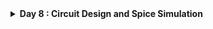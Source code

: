 <details>
  <Summary><strong> Day 8 : Circuit Design and Spice Simulation</strong></summary>

## Contents

- [SPICE Simulation](#spice-simulation)  
  - [Why Use SPICE?](#why-use-spice)  
  - [Common Spice Elements and Spice Units](#common-spice-elements-and-spice-units)  
  - [Inverter Circuit](#inverter-circuit)  
  - [SPICE Simulation Results of Inverter Circuit](#spice-simulation-results-of-inverter-circuit)  
  - [Understanding Delay Tables](#understanding-delay-tables)  
- [NMOS Transistor Basic Element in Circuit Design](#nmos-transistor-basic-element-in-circuit-design)
  - [Effect of Substrate or Body Bias on Threshold Voltage](#effect-of-substrate-or-body-bias-on-threshold-voltage)
  - [Resistive or Linear or Triode Region of Operation](#resistive-or-linear-or-triode-region-of-operation)
    - [Drift Current Theory](#drift-current-theory)  
    - [Drain Current Model for Linear Region of Operation](#drain-current-model-for-linear-region-of-operation)  
- [SPICE Conclusion to Resistive Operation](#spice-conclusion-to-resistive-operation)  
- [Saturation or Pinch-off Region of Operation](#saturation-or-pinch-off-region-of-operation)
  - [Drain Current Model for Saturation Region of Operation](#drain-current-model-for-saturation-region-of-operation)  
- [Basic SPICE Setup](#basic-spice-setup)
  - [Circuit Description in SPICE Syntax](#circuit-description-in-spice-syntax)

<a id="spice-simulation"></a>
## SPICE Simulation
SPICE (Simulation Program with Integrated Circuit Emphasis) is a powerful simulation tool developed at UC Berkeley in the early 1970’s, used in electronics design to model and analyze the behavior of electronic circuits before they are physically built.

The input file is often called a ***SPICE deck*** and each line is called a ***card*** because it was once provided to a mainframe as a deck of punch cards.

A circuit simulator is provided with an input file that contains:
- A *netlist* consisting of components and nodes detailing the circuit connectivity.
- The netlist can be entered by hand or extracted from a circuit schematic or layout in a CAD program.
- Component behaviour by means of *device models* and *model parameters*.
- The Initial state of the circuit -- *initial conditions*
- Inputs to the circuit, called *stimulus*
- *Simulation options* & *analysis commands* that explain the type of simulation to be run.

<a id="why-use-spice"></a>
### Why Use SPICE?  
- **Verify Correctness**: Check that every gate, bias network or feedback loop operates as intended under realistic device models—catching design errors early.  
- **Predict Performance**: Run DC sweeps and transient analyses to extract rise/fall times, propagation delays, bandwidth and short-circuit currents critical for digital timing closure and analog bandwidth planning. 
- **Assess Power**: Quantify dynamic and leakage power across supply-voltage, temperature and process corners to guide low-power design choices.
- **Explore Variability**: Use parametric and Monte Carlo studies to probe component tolerances, layout parasitics and manufacturing variation—refining margins before tape-out.


<a id="common-spice-elements-and-spice-units"></a>
### Common Spice Elements and Spice Units

![Alt Text](images/spice_elements.png)
![Alt Text](images/units.png)


<a id="inverter-circuit"></a>
### Inverter Circuit

An inverter is a simple circuit that reverses the input signal:
- Uses two transistors: PMOS and NMOS.
- PMOS connects to the power supply (VDD), NMOS connects to ground (GND).
- Both transistors have their gates connected to the input and their drains connected to the output.

Operation:
- When the input is high, the NMOS transistor conducts, making the output low.
- When the input is low, the PMOS transistor conducts, making the output high.

Role of SPICE in Inverter Design
- Functionality Check: Verify that the inverter correctly flips the input signal.
- Timing Analysis: Measure how quickly the inverter responds to changes in the input.
- Power Analysis: Determine the power usage of the inverter during operation.

SPICE simulations are essential for designing circuits that are reliable and efficient. They help identify issues early and allow for optimization before the physical circuit is built.

**CMOS Inverter Circuit Diagram**

This schematic shows a standard CMOS inverter:
![Alt Text](images/inverter_schematic.png)
- Vin is applied to both PMOS and NMOS gates.
- Vout is taken at the common drain node.
- PMOS connects from VDD to the output.
- NMOS connects from the output to VSS (GND).
- C<sub>L</sub> represents the load capacitance, mimicking the next stage or parasitic load.


<a id="spice-simulation-results-of-inverter-circuit"></a>
### SPICE Simulation Results of Inverter Circuit
![Alt Text](images/inverter_characteristics.png)
First graph shows the NMOS drain current (I<sub>D</sub>) versus output voltage (V<sub>out</sub>) for several gate‐to‐source biases (V<sub>in</sub>=0, 0.5, 1, 1.5, 2 V). Each curve is an I–V “slice” of the NMOS. While the second graph indicates voltage transfer charcteristics (V<sub>out</sub> vs V<sub>in</sub>)


<a id="understanding-delay-tables"></a>
### Understanding Delay Tables
In digital timing analysis cell delay is a function of input slew (input transition) and output load. The delay values are usually stored in 2D LUTs (Lookup Tables) or 3D LUTs.
- 2D LUT: Slew × Load → Delay
- 3D LUT: Slew × Load × Related‐Load → Delay (uses a third dimension called related output load (Capacitance load seen by the related output pin).
Example of a 2D LUT is shown below:
![Alt Text](images/2D_LUT.png)
Here, each buffer (CBUF1 and CBUF2) has a delay table defined which is indexed by input slew as rows (eg: 20ps, 40ps, 60ps, 80ps) and output load as columns (eg: 10fF, 30fF, 50fF, 70fF, 90fF, 110fF) while the corresponding delay values are x1 to x24 for CBUF1, y1 to y24 for CBUF2.


<a id="nmos-transistor-basic-element-in-circuit-design"></a>
## NMOS Transistor Basic Element in Circuit Design

![Alt Text](images/nmos_basic_structure.png)
This diagram shows a cross-section of an n-channel MOSFET (NMOS) and labels its key regions and terminals:
- *P-substrate (Body, B)*: The bulk of the device is a p-type silicon wafer. It’s typically tied to the lowest potential (ground) in an NMOS circuit.
- *n⁺ Source (S)* and *Drain (D)* Regions: Heavily doped n-type diffusion areas implanted into the p-substrate. Source is where electrons enter; drain is where they exit when the device is on.
- *Gate (G) and Gate Oxide*: Gate Oxide is very thin insulating layer of SiO₂ that separates the gate electrode from the silicon while Poly-Si (or metal) Gate is a conductive layer deposited on top of the oxide; applying voltage here controls the channel.

![Alt Text](images/nmos_threshold1_SD_gnd.png)
This diagram illustrates the NMOS transistor in its off (zero‐gate‐bias) condition and how the threshold voltage is defined. 
-  Here, with *source, drain, and substrate are tied to ground*. With the gate-to-source voltage at zero, no inversion layer forms beneath the thin silicon oxide gate dielectric, so the channel remains *non-conductive*.
-  At the same time, the p–n junctions between the n⁺ source/drain regions and the p-type substrate behave like reverse-biased diodes, blocking any current path from source to drain. In effect, the transistor presents a very high resistance between its source and drain.

The **threshold voltage (Vₜ)**, is defined as the minimum gate-to-source voltage required to attract enough electrons to the oxide interface to invert the channel region; only when V<sub>gs</sub> rises above Vₜ does the device switch on and allow current to flow.

![Alt Text](images/nmos_threshold3.png)
**Applying +V<sub>gs</sub>**  
  As the gate voltage rises above 0 V, the gate electrode becomes positively charged.  
- **Hole Depletion**: The electric field repels p-type holes away from the silicon–oxide interface, forming the depletion region beneath the gate.  
- **Electron Attraction**: Negative carriers (electrons) from the n⁺ source/drain diffuse toward the gate region, beginning to accumulate at the silicon surface.  
- **Onset of Inversion** : These accumulated electrons form the first *“inversion layer”* under the oxide setting the stage for a continuous channel once V<sub>gs</sub> reaches the threshold voltage.

![Alt Text](images/nmos_threshold4.png)
**Further Increase in V<sub>gs</sub>**  
 As V<sub>gs</sub> continues to rise, the depletion region beneath the gate widens until the surface of the p-substrate between the n⁺ source and drain inverts to n-type material. This phenomenon is known as strong inversion (or surface inversion).

*The gate-to-source (V<sub>gs</sub>) potential at which strong inversion happens is called as Threshold Volatge.*

As V<sub>gs</sub> continues to rise above the threshold voltage V<sub>t</sub>, the depletion region beneath the gate reaches its maximum width - additional positive bias can no longer deepen it. At this point, the gate field begins to attract electrons (negative carriers) from the heavily doped n⁺ source and drain regions into the channel region under the gate oxide. As more electrons accumulate:

- **Channel formation** : The density of electrons grows until a continuous n-type channel forms between source and drain.
- **Stable depletion width** : Since the region is already fully depleted of holes, further increases in V<sub>gs</sub> no longer widen the depletion region.
- **Conductivity modulation** : The channel’s conductivity is proportional to (V<sub>gs</sub> – V<sub>t</sub>), so as V<sub>gs</sub> increases beyond V<sub>t</sub>, more electrons populate the channel, lowering its resistance and boosting drain current for a given V<sub>ds</sub>.

This strong-inversion condition—where the surface of the p-substrate between the n⁺ source and drain is inverted to n-type—is what enables the MOSFET to switch fully on.


<a id="effect-of-substrate-or-body-bias-on-threshold-voltage"></a>
### Effect of Substrate or Body Bias on Threshold Voltage
*What is Body Effect?*

Whenever there is a voltage (potential) difference between the source and substrate (body), this leads to an increase or decrease in the threshold voltage of the transistor. This is called a “body effect.”

The images shows the comparison of NMOS operation with V<sub>sb</sub> = 0 and V<sub>sb</sub> = positive value
![Alt Text](images/body_effect_1.png)
![Alt Text](images/body_effect_2.png)
![Alt Text](images/body_effect_3.png)
When V<sub>sb</sub> = 0, normal channel formation happens as V<sub>gs</sub> increases.
When V<sub>sb</sub> > 0, an additional reverse bias is introduced between Source and Body (substrate).
- This increases the threshold voltage (V<sub>th</sub>).
- The depletion layer near Source becomes wider.
- More V<sub>gs</sub> is required to turn ON the transistor (stronger inversion).

This effect is known as the *Body Effect* or *Substrate Bias Effect*.

![Alt Text](images/body_effect_4.png)

**Threshold Voltage Equation considering Body Bias:**
![Alt Text](images/body_effect_5.png)


<a id="resistive-or-linear-or-triode-region-of-operation"></a>
### Resistive or Linear or Triode Region of Operation
Here, Gate-Source potential (V<sub>gs</sub> >= V<sub>th</sub>) and a small value of V<sub>ds</sub> is applied across the channel from Drain-to-Source.
![Alt Text](images/resistive_region_1.png)
At this stage:
- The channel is formed (strong inversion), and charge carriers flow from source to drain.
- V(x) is voltage at a point 'x' along the channel and gate-to-channel voltage at that point is: V<sub>gs</sub> - V(x).
- The induced charge density (Q<sub>i</sub>) in the channel is proportional to (V<sub>gs</sub> - V<sub>t</sub>).
- The *effective channel length (L)* and voltage V(x) profile along x-axis determine the current flow.
- This is the region where the transistor behaves like a voltage-controlled resistor.

![Alt Text](images/resistive_region_2.png)


<a id="drift-current-theory"></a>
#### Drift current theory
**Drift current** refers to the movement of charge carriers (electrons or holes) in response to an electric field. This phenomenon is driven by the force exerted by the electric field on the charged particles, leading them to 'drift' in the direction of the field.

- In the resistive region of NMOS operation (V<sub>gs</sub> > V<sub>t</sub>, small V<sub>t</sub>) current flow is mainly governed by **drift current** which arises due to the electric field created across the channel by the applied V<sub>ds</sub>.

- The induced charge in the channel at point x is given by:
  
  **Q<sub>i</sub>(x) = -C<sub>ox</sub> × [(V<sub>gs</sub> - V(x)) - V<sub>t</sub>]**

- The total drain current I<sub>D</sub> is:
  
  **I<sub>D</sub> = (velocity of charge carriers) X (available charge)X (channel width)**

where,
- I<sub>D</sub> is the **carrier drift** under the lateral electric field due to V<sub>ds</sub>
- C<sub>ox</sub> = Gate oxide capacitance
- V(x) = potential at point x along the channel
- L = Effective channel length
- W = Channel width

In this region NMOS behaved like a ```voltage-controlled resistor```. the drift current dominates due to the potential difference between source and drain.
![Alt Text](images/drift_current_1.png)
![Alt Text](images/drift_current_2.png)
![Alt Text](images/drift_current_3.png)
![Alt Text](images/drift_current_4.png)

<a id="drain-current-model-for-linear-region-of-operation"></a>
#### Drain current model for linear region of operation
The following images shows the derivation of I<sub>D</sub> equation for NMOS in linear region, starting from first-order analysis and device physics.
![Alt Text](images/id_1.jpg)
![Alt Text](images/id_2.jpg)
 - Let $V_{GS}$ be held constant at a value greater than $V_{TH}$.  
  - The applied $V_{DS}$ appears as a voltage drop across the length of the channel.  
  - As we travel along the channel from Source to Drain, the voltage (measured relative to the Source terminal) increases from zero to $V_{DS}$.
  - Thus the voltage between the gate and points along the channel decreases from $V_{GS}$ at the Source end to $V_{GD} = V_{GS}-V_{DS}$ at the Drain end.


  - At a point x along the channel, the voltage is $V(x)$, and the gate-to-channel voltage at that point equals $V_{GS} – V(x)$.

Under the assumption that this voltage exceeds the threshold voltage all along the channel, the induced channel charge per unit area at point x can be computed.

$Q_i(x) = -C_{ox} [V_{GS} - V(x) -V_{TH}]$  
$where:$  
$~~~~~~~~ C_{ox} = \dfrac{\epsilon_{ox}}{t_{ox}}$

The current is given as the product of the drift velocity of the carriers, $v_n$ and the
available charge. Due to charge conservation, it is a constant over the length of the channel.
W is the width of the channel in a direction perpendicular to the current flow.

$I_D = -v_n(x) * Q_i(x) * W$

The electron velocity is related to the electric field through a parameter called the mobility $\mu_n$ (expressed in $\dfrac{m^2}{V.s}$).  

Drift velocity, $v_n = -\mu_n \dfrac{dV}{dx}$

$\therefore I_D = -\mu_n \dfrac{dV}{dx} * -C_{ox} [V_{GS} - V(x) - V_{TH}] * W$  

$i.e., I_D dx = \mu_n C_{ox} W [V_{GS} - V(x) -V_{TH}] dV$

Integrating the equation over the length of the channel L yields the voltage-current relation of the transistor:  
$\boxed{I_D = {k_n}^\prime \dfrac{W}{L} \left[ (V_{GS}-V_{TH})V_{DS} - \dfrac{{V_{DS}}^2}{2} \right]
     = k_n \left[ (V_{GS}-V_{TH})V_{DS} - \dfrac{{V_{DS}}^2}{2} \right]}$

$where:$  
$~~~~~~~~ {k_n}^\prime$ is the _process transconductance parameter._  
$~~~~~~~~ {k_n}^\prime = \mu_nC_{ox}$

The product of process transconductance, ${k_n}^\prime$ and the $\dfrac{W}{L}$ ratio of the transistor is called the _gain factor_, $k_n$ of the device.

$~~~~~~~~ k_n = {k_n}^\prime * \left( \dfrac{W}{L} \right)$

Now, the above equation for Drain Current:  
$I_D = k_n * \left[(V_{GS} - V_{TH}) * V_{DS} - \dfrac{V_{DS}^2}{2}\right]$
is a quadratic function of $V_{DS}$.  

But at low values, the $\dfrac{V_{DS}^2}{2}$ term can be ignored as it is close to zero. Hence the equation for $I_D$ can be approximated to be a linear function of $V_{DS}$:  

$\boxed {i.e., I_D = k_n * (V_{GS} - V_{TH}) * V_{DS}} ~~~~ $
_Hence the name Linear Region_

For the example scenario we were discussing, this translates to:
![Alt Text](images/id_3.jpg)

<a id="spice-conclusion-to-resistive-operation"></a>
#### SPICE conclusion to resistive operation
- SPICE simulation allows us to determine the drain current (I<sub>D</sub>) by sweeping the drain-source voltage (V<sub>DS</sub>) across a range of gate-source voltages (V<sub>GS</sub>), stopping at V<sub>GS</sub> = V<sub>GS</sub> - V<sub>t</sub> for each case.

- This approach generates detailed ID-VDS curves and provides insight into how the transistor operates in the linear (resistive) region.

![Alt Text](images/spice_1.jpg)
![Alt Text](images/spice_2.jpg)

<a id="saturation-or-pinch-off-region-of-operation"></a>
### Saturation or Pinch-off Region of Operation
When we increase the drain voltage substantially (V<sub>ds</sub> > V<sub>gs</sub> - V<sub>t</sub>, called the saturation voltage), The drain voltage becomes large enough that the gate-to-substrate potential at the drain is smaller than the threshold. Therefore, the channel thickness at this end goes to zero, which is called as **“pinch-off”** condition. 

![Alt Text](images/saturation_region.png)
![Alt Text](images/pinch_off_2.png)
![Alt Text](images/pinch_off_3.png)

<a id="drain-current-model-for-saturation-region-of-operation"></a>
#### Drain Current Model for Saturation Region of Operation
These images show how the effective channel length reduces due to pinch-off and how the drain current (ID) becomes weakly dependent on VDS, leading to the saturation region equation with channel length modulation.
![Alt Text](images/drain_current_model_1.png)
![Alt Text](images/drain_current_model_2.png)

<a id="basic-spice-setup"></a>
### Basic SPICE Setup
Fabricating ICs is very expensive and time-consuming, so designers need simulation tools to explore the design space and verify designs before they are fabricated. Simulation is cheap, but silicon revisions (even a single Metal layer change) are prohibitively expensive.  

Simulators operate at many levels of abstraction, from process through architecture.
  - Process simulators such as SUPREME predict how factors in the process recipe such as time and temperature affect device physical and electrical characteristics.
  - Circuit simulators such as SPICE and Spectre use device models and a circuit netlist to predict circuit voltages and currents, which indicate performance and power consumption.
  - Logic simulators such as VCS and ModelSim are widely used to verify correct logical operation of designs specified in a hardware description language (HDL).
  - Architecture simulators, sometimes offered with a processor’s development toolkit, work at the level of instructions and registers to predict throughput and memory access patterns, which influence design decisions such as pipelining and cache memory organization.

The various levels of abstraction offer trade-offs between degree of detail and the size of the system that can be simulated. VLSI designers are primarily concerned with circuit and logic simulation.

SPICE (Simulation Program with Integrated Circuit Emphasis) was originally developed in the 1970s at University of California, Berkeley. It solves the nonlinear differential equations describing components such as transistors, resistors, capacitors, and voltage sources.  

Based on the original SPICE, there are many SPICE versions available - both free (like Ngspice, Xyce, LTSpice, TINA-TI) as well as commercial (HSPICE, PSPICE). All versions of SPICE read an input file and generate an output  with results, warnings, and error messages. The input file is often called a _**SPICE deck**_ and each line is called a _**card**_ because it was once provided to a mainframe as a deck of punch cards.  

A circuit simulator is provided with an input file that contains:
  - A _**netlist**_ consisting of components and nodes detailing the circuit connectivity.  
    The netlist can be entered by hand or extracted from a circuit schematic or layout in a CAD program.
  - Component behaviour by means of _**device models**_ and _**model parameters**_.
  - The Initial state of the circuit -- _**initial conditions**_ 
  - Inputs to the circuit, called _**stimulus**_
  - _**Simulation options**_ & _**analysis commands**_ that explain the type of simulation to be run.

![Alt Text](images/sp1.png)
![Alt Text](images/sp2.png)

**Analysis Types supported by SPICE:**
| Analysis Type | Details |
|:---|:---|
| DC Analysis | Find the DC operating point of the circuit i.e., all voltages and currents |
| AC Small-Signal Analysis | AC analysis is limited to analog nodes and represents the small signal, sinusoidal solution of the analog system described at a particular frequency or set of frequencies.
| Transient Analysis | Transient analysis is an extension of DC analysis to the time domain. In other words, it solves a DC Analysis for each timestep based on initial conditions. |
| Pole-Zero Analysis | Computes the poles and/or zeros in the small-signal ac transfer function. |
| Small-Signal Distortion Analysis | Computes steady-state harmonic and intermodulation products for small input signal magnitudes. |
| Sensitivity Analysis | Calculate either the DC operating-point sensitivity or the AC small-signal sensitivity of an output variable with respect to all circuit variables, including model parameters. |
| Noise Analysis | Measures the device-generated noise for a given circuit. |
<br>

The following images show how a SPICE deck is written to perform DC analysis of an NMOS transistor:
![Alt Text](images/bs1.png)
![Alt Text](images/spn1.png)
![Alt Text](images/spn2.png)
![Alt Text](images/spn3.png)

<a id="circuit-description-in-spice-syntax"></a>
#### Circuit Description in SPICE Syntax
![Alt Text](images/spice_nodes.jpg)
![Alt Text](images/spice_netlist_1.png)
![Alt Text](images/spice_netlist_2.png)
![Alt Text](images/spice_netlist_3.png)
![Alt Text](images/spice_netlist_4.png)
![Alt Text](images/spice_netlist_5.png)
![Alt Text](images/spice_netlist_W6.png)
![Alt Text](images/spice_netlist_L7.png)

![Alt Text](images/spice_netlist_R1.png)
![Alt Text](images/spice_netlist_R2.png)
![Alt Text](images/spice_netlist_R3.png)
![Alt Text](images/spice_netlist_R4.png)

![Alt Text](images/spice_netlist_Vdd1.png)
![Alt Text](images/spice_netlist_Vdd2.png)
![Alt Text](images/spice_netlist_Vdd3.png)

![Alt Text](images/spice_netlist_Vin1.png)
![Alt Text](images/spice_netlist_Vin2.png)
![Alt Text](images/spice_netlist_Vin3.png)
![Alt Text](images/spice_netlist_Vin4.png)

![Alt Text](images/spice_netlist_tech_file.png)
![Alt Text](images/spice_netlist_tech_file1.png)



